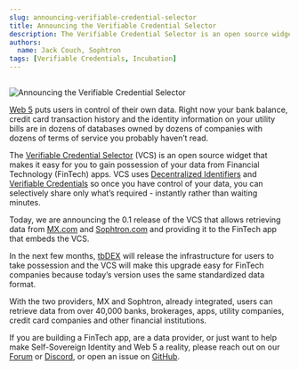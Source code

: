 ```yaml
---
slug: announcing-verifiable-credential-selector
title: Announcing the Verifiable Credential Selector
description: The Verifiable Credential Selector is an open source widget that makes it easy for you to gain possession of your data from FinTech apps.
authors:
  name: Jack Couch, Sophtron
tags: [Verifiable Credentials, Incubation]
---
```


<head>
  <title>Announcing the Verifiable Credential Selector</title>
  <meta name="description" content="The Verifiable Credential Selector is an open source widget that makes it easy for you to gain possession of your data from FinTech apps." />

  
  <meta property="og:url" content="https://developer.tbd.website/blog/announcing-verifiable-credential-selector" />
  <meta property="og:type" content="website" />
  <meta property="og:title" content="Announcing the Verifiable Credential Selector" />
  <meta property="og:description" content="The Verifiable Credential Selector is an open source widget that makes it easy for you to gain possession of your data from FinTech apps." />
  <meta property="og:image" content="/img/incubator-vcs.png" />


  <meta name="twitter:card" content="summary_large_image" />
  <meta property="twitter:domain" content="developer.tbd.website" />
  <meta property="twitter:url" content="https://developer.tbd.website/blog/announcing-verifiable-credential-selector" />
  <meta name="twitter:title" content="Announcing the Verifiable Credential Selector" />
  <meta name="twitter:description" content="The Verifiable Credential Selector is an open source widget that makes it easy for you to gain possession of your data from FinTech apps." />
  <meta name="twitter:image" content="/img/incubator-vcs.png" />
  <link rel="apple-touch-icon" href="https://developer.tbd.website/img/tbd-fav-icon-main.png" />
</head>

## 

![Announcing the Verifiable Credential Selector](/img/incubator-vcs.png)

[Web 5](https://developer.tbd.website/blog/what-is-web5/) puts users in control of their own data. Right now your bank balance, credit card transaction history and the identity information on your utility bills are in dozens of databases owned by dozens of companies with dozens of terms of service you probably haven’t read. 

The [Verifiable Credential Selector](https://github.com/TBD54566975/incubation-verifiable-credential-selector) (VCS) is an open source widget that makes it easy for you to gain possession of your data from Financial Technology (FinTech) apps. VCS uses [Decentralized Identifiers](https://vimeo.com/704181883) and [Verifiable Credentials](https://vimeo.com/704181719) so once you have control of your data, you can selectively share only what’s required - instantly rather than waiting minutes.

<!--truncate-->


Today, we are announcing the 0.1 release of the VCS that allows retrieving data from [MX.com](http://MX.com) and [Sophtron.com](http://Sophtron.com) and providing it to the FinTech app that embeds the VCS.

In the next few months, [tbDEX](https://developer.tbd.website/projects/tbdex) will release the infrastructure for users to take possession and the VCS will make this upgrade easy for FinTech companies because today’s version uses the same standardized data format.

With the two providers, MX and Sophtron, already integrated, users can retrieve data from over 40,000 banks, brokerages, apps, utility companies, credit card companies and other financial institutions.

If you are building a FinTech app, are a data provider, or just want to help make Self-Sovereign Identity and Web 5 a reality, please reach out on our [Forum](https://forums.tbd.website/c/incubation-verifiable-credential-selector-dev/13) or [Discord](https://discord.gg/tbd), or open an issue on [GitHub](https://github.com/TBD54566975/incubation-verifiable-credential-selector).
